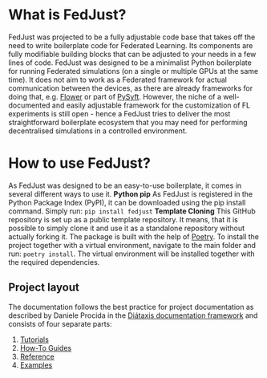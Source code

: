 # What is FedJust?

FedJust was projected to be a fully adjustable code base that takes off the need to write boilerplate code for Federated Learning. Its components are fully modifiable building blocks that can be adjusted to your needs in a few lines of code. FedJust was designed to be a minimalist Python boilerplate for running Federated simulations (on a single or multiple GPUs at the same time). It does not aim to work as a Federated framework for actual communication between the devices, as there are already frameworks for doing that, e.g. [Flower](https://flower.ai/docs/framework/tutorial-series-what-is-federated-learning.html) or part of [PySyft](https://github.com/OpenMined/PySyft). However, the niche of a well-documented and easily adjustable framework for the customization of FL experiments is still open - hence a FedJust tries to deliver the most straightforward boilerplate ecosystem that you may need for performing decentralised simulations in a controlled environment.

# How to use FedJust?

As FedJust was designed to be an easy-to-use boilerplate, it comes in several different ways to use it.
**Python pip**
As FedJust is registered in the Python Package Index (PyPI), it can be downloaded using the pip install command. Simply run:
``pip install fedjust``
**Template Cloning**
This GitHub repository is set up as a public template repository. It means, that it is possible to simply clone it and use it as a standalone repository without actually forking it. The package is built with the help of [Poetry](https://python-poetry.org/). To install the project together with a virtual environment, navigate to the main folder and run:
``poetry install``.
The virtual environment will be installed together with the required dependencies.

## Project layout

The documentation follows the best practice for project documentation as described by Daniele Procida in the [Diátaxis documentation framework](https://diataxis.fr/) and consists of four separate parts:

1. [Tutorials](tutorials.md)
2. [How-To Guides](how-to-guides.md)
3. [Reference](reference.md)
4. [Examples](examples.md)
